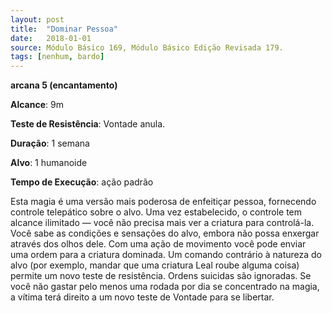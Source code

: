```yaml
---
layout: post
title:  "Dominar Pessoa"
date:   2018-01-01
source: Módulo Básico 169, Módulo Básico Edição Revisada 179.
tags: [nenhum, bardo]
---
```


**arcana 5 (encantamento)**

**Alcance**: 9m

**Teste de Resistência**: Vontade anula.

**Duração**: 1 semana

**Alvo**: 1 humanoide

**Tempo de Execução**: ação padrão

Esta magia é uma versão mais poderosa de enfeitiçar pessoa, fornecendo controle telepático sobre o alvo. Uma vez estabelecido, o controle tem alcance ilimitado — você não precisa mais ver a criatura para controlá-la. Você sabe as condições e sensações do alvo, embora não possa enxergar através dos olhos dele.
Com uma ação de movimento você pode enviar uma ordem para a criatura dominada. Um comando contrário à natureza do alvo (por exemplo, mandar que uma criatura Leal roube alguma coisa) permite um novo teste de resistência. Ordens suicidas são ignoradas. Se você não gastar pelo menos uma rodada por dia se concentrado na magia, a vítima terá direito a um novo teste de Vontade para se libertar.
